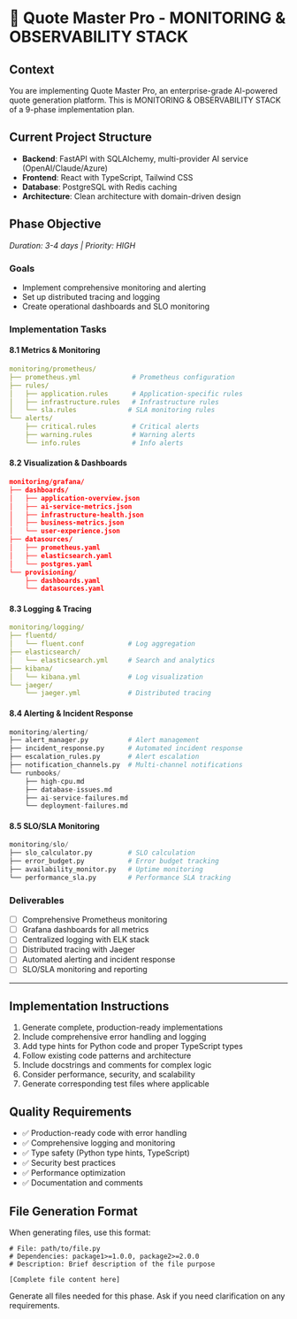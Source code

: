 # 🚀 Quote Master Pro - MONITORING & OBSERVABILITY STACK

## Context
You are implementing Quote Master Pro, an enterprise-grade AI-powered quote generation platform. This is MONITORING & OBSERVABILITY STACK of a 9-phase implementation plan.

## Current Project Structure
- **Backend**: FastAPI with SQLAlchemy, multi-provider AI service (OpenAI/Claude/Azure)
- **Frontend**: React with TypeScript, Tailwind CSS
- **Database**: PostgreSQL with Redis caching
- **Architecture**: Clean architecture with domain-driven design

## Phase Objective

*Duration: 3-4 days | Priority: HIGH*

### Goals
- Implement comprehensive monitoring and alerting
- Set up distributed tracing and logging
- Create operational dashboards and SLO monitoring

### Implementation Tasks

#### 8.1 Metrics & Monitoring
```yaml
monitoring/prometheus/
├── prometheus.yml             # Prometheus configuration
├── rules/
│   ├── application.rules      # Application-specific rules
│   ├── infrastructure.rules   # Infrastructure rules
│   └── sla.rules             # SLA monitoring rules
└── alerts/
    ├── critical.rules         # Critical alerts
    ├── warning.rules          # Warning alerts
    └── info.rules             # Info alerts
```

#### 8.2 Visualization & Dashboards
```json
monitoring/grafana/
├── dashboards/
│   ├── application-overview.json
│   ├── ai-service-metrics.json
│   ├── infrastructure-health.json
│   ├── business-metrics.json
│   └── user-experience.json
├── datasources/
│   ├── prometheus.yaml
│   ├── elasticsearch.yaml
│   └── postgres.yaml
└── provisioning/
    ├── dashboards.yaml
    └── datasources.yaml
```

#### 8.3 Logging & Tracing
```yaml
monitoring/logging/
├── fluentd/
│   └── fluent.conf           # Log aggregation
├── elasticsearch/
│   └── elasticsearch.yml     # Search and analytics
├── kibana/
│   └── kibana.yml            # Log visualization
└── jaeger/
    └── jaeger.yml            # Distributed tracing
```

#### 8.4 Alerting & Incident Response
```python
monitoring/alerting/
├── alert_manager.py          # Alert management
├── incident_response.py      # Automated incident response
├── escalation_rules.py       # Alert escalation
├── notification_channels.py  # Multi-channel notifications
└── runbooks/
    ├── high-cpu.md
    ├── database-issues.md
    ├── ai-service-failures.md
    └── deployment-failures.md
```

#### 8.5 SLO/SLA Monitoring
```python
monitoring/slo/
├── slo_calculator.py         # SLO calculation
├── error_budget.py           # Error budget tracking
├── availability_monitor.py   # Uptime monitoring
└── performance_sla.py        # Performance SLA tracking
```

### Deliverables
- [ ] Comprehensive Prometheus monitoring
- [ ] Grafana dashboards for all metrics
- [ ] Centralized logging with ELK stack
- [ ] Distributed tracing with Jaeger
- [ ] Automated alerting and incident response
- [ ] SLO/SLA monitoring and reporting

---



## Implementation Instructions
1. Generate complete, production-ready implementations
2. Include comprehensive error handling and logging
3. Add type hints for Python code and proper TypeScript types
4. Follow existing code patterns and architecture
5. Include docstrings and comments for complex logic
6. Consider performance, security, and scalability
7. Generate corresponding test files where applicable

## Quality Requirements
- ✅ Production-ready code with error handling
- ✅ Comprehensive logging and monitoring
- ✅ Type safety (Python type hints, TypeScript)
- ✅ Security best practices
- ✅ Performance optimization
- ✅ Documentation and comments

## File Generation Format
When generating files, use this format:
```
# File: path/to/file.py
# Dependencies: package1>=1.0.0, package2>=2.0.0
# Description: Brief description of the file purpose

[Complete file content here]
```

Generate all files needed for this phase. Ask if you need clarification on any requirements.
